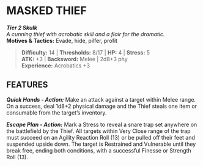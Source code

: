 ﻿---
tier: 2
type: Skulk
difficulty: 14
hp: 4
stress: 5
---
# MASKED THIEF

***Tier 2 Skulk***  
*A cunning thief with acrobatic skill and a flair for the dramatic.*  
**Motives & Tactics:** Evade, hide, pilfer, profit

> **Difficulty:** 14 | **Thresholds:** 8/17 | **HP:** 4 | **Stress:** 5  
> **ATK:** +3 | **Backsword:** Melee | 2d8+3 phy  
> **Experience:** Acrobatics +3

## FEATURES

***Quick Hands - Action:*** Make an attack against a target within Melee range. On a success, deal 1d8+2 physical damage and the Thief steals one item or consumable from the target’s inventory.

***Escape Plan - Action:*** Mark a Stress to reveal a snare trap set anywhere on the battlefield by the Thief. All targets within Very Close range of the trap must succeed on an Agility Reaction Roll (13) or be pulled off their feet and suspended upside down. The target is Restrained and Vulnerable until they break free, ending both conditions, with a successful Finesse or Strength Roll (13).
